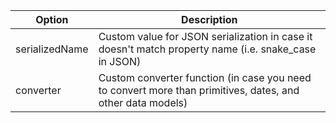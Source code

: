 | Option         | Description                                                                                                       |
| -------------- | ----------------------------------------------------------------------------------------------------------------- |
| serializedName | Custom value for JSON serialization in case it doesn't match property name (i.e. snake_case in JSON)              |
| converter      | Custom converter function (in case you need to convert more than primitives, dates, and other data models)        |